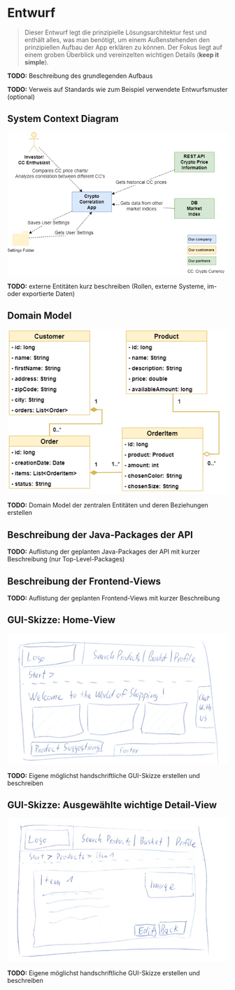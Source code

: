 # Entwurf

> Dieser Entwurf legt die prinzipielle Lösungsarchitektur fest und enthält alles, was man benötigt, um einem Außenstehenden den prinzipiellen Aufbau der App erklären zu können.
> Der Fokus liegt auf einem groben Überblick und vereinzelten wichtigen Details (**keep it simple**).

**TODO:** Beschreibung des grundlegenden Aufbaus

**TODO:** Verweis auf Standards wie zum Beispiel verwendete Entwurfsmuster (optional)

## System Context Diagram

![System Context Diagram](images/CryptoCorrelation_context-diagram.png)

**TODO:**  externe Entitäten kurz beschreiben (Rollen, externe Systeme, im- oder exportierte Daten)

## Domain Model

![Domain Model](images/domain-model.png)

**TODO:** Domain Model der zentralen Entitäten und deren Beziehungen erstellen

## Beschreibung der Java-Packages der API

**TODO:** Auflistung der geplanten Java-Packages der API mit kurzer Beschreibung (nur Top-Level-Packages)

## Beschreibung der Frontend-Views

**TODO:** Auflistung der geplanten Frontend-Views mit kurzer Beschreibung

## GUI-Skizze: Home-View

![GUI Sketch Home View](sketches/gui-sketch-home-view.jpg)

**TODO:** Eigene möglichst handschriftliche GUI-Skizze erstellen und beschreiben

## GUI-Skizze: Ausgewählte wichtige Detail-View

![GUI Sketch Detail View](sketches/gui-sketch-detail-view.jpg)

**TODO:** Eigene möglichst handschriftliche GUI-Skizze erstellen und beschreiben
